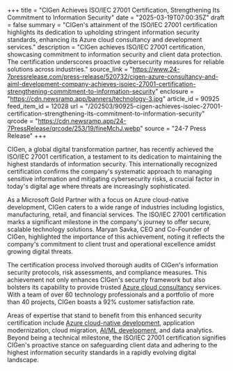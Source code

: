 +++
title = "CIGen Achieves ISO/IEC 27001 Certification, Strengthening Its Commitment to Information Security"
date = "2025-03-19T07:00:35Z"
draft = false
summary = "CIGen's attainment of the ISO/IEC 27001 certification highlights its dedication to upholding stringent information security standards, enhancing its Azure cloud consultancy and development services."
description = "CIGen achieves ISO/IEC 27001 certification, showcasing commitment to information security and client data protection. The certification underscores proactive cybersecurity measures for reliable solutions across industries."
source_link = "https://www.24-7pressrelease.com/press-release/520732/cigen-azure-consultancy-and-aiml-development-company-achieves-isoiec-27001-certification-strengthening-commitment-to-information-security"
enclosure = "https://cdn.newsramp.app/banners/technology-3.jpg"
article_id = 90925
feed_item_id = 12028
url = "/202503/90925-cigen-achieves-isoiec-27001-certification-strengthening-its-commitment-to-information-security"
qrcode = "https://cdn.newsramp.app/24-7PressRelease/qrcode/253/19/fineMchJ.webp"
source = "24-7 Press Release"
+++

<p>CIGen, a global digital transformation partner, has recently achieved the ISO/IEC 27001 certification, a testament to its dedication to maintaining the highest standards of information security. This internationally recognized certification confirms the company's systematic approach to managing sensitive information and mitigating cybersecurity risks, a crucial factor in today's digital age where threats are increasingly sophisticated.</p><p>As a Microsoft Gold Partner with a focus on Azure cloud-native development, CIGen caters to a wide range of industries including logistics, manufacturing, retail, and financial services. The ISO/IEC 27001 certification marks a significant milestone in the company's journey to offer secure, scalable technology solutions. Maryan Savka, CEO and Co-Founder of CIGen, highlighted the importance of this achievement, noting it reflects the company's commitment to client trust and operational excellence amidst growing digital threats.</p><p>The certification process involved thorough audits of CIGen's information security protocols, risk assessments, and compliance measures. This achievement not only enhances CIGen's security framework but also bolsters its capability to provide trusted <a href='https://www.cigen.io/services/azure-consulting-services' rel='nofollow' target='_blank'>Azure cloud consultancy</a> services. With a team of over 60 technology professionals and a portfolio of more than 40 projects, CIGen boasts a 92% customer satisfaction rate.</p><p>Areas of expertise that stand to benefit from this enhanced security certification include <a href='https://www.cigen.io/services/azure-cloud-development' rel='nofollow' target='_blank'>Azure cloud-native development</a>, application modernization, cloud migration, <a href='https://www.cigen.io/services/azure-ai-ml-development-services' rel='nofollow' target='_blank'>AI/ML development</a>, and data analytics. Beyond being a technical milestone, the ISO/IEC 27001 certification signifies CIGen's proactive stance on safeguarding client data and adhering to the highest information security standards in a rapidly evolving digital landscape.</p>